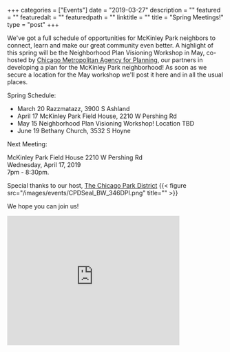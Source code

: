 
+++
categories = ["Events"]
date = "2019-03-27"
description = ""
featured = ""
featuredalt = ""
featuredpath = ""
linktitle = ""
title = "Spring Meetings!"
type = "post"
+++

We've got a full schedule of opportunities for McKinley Park neighbors to connect, learn and make our great community even better. A highlight of this spring will be the Neighborhood Plan Visioning Workshop in May, co-hosted by [Chicago Metropolitan Agency for Planning](http://www.cmap.illinois.gov/), our partners in developing a plan for the McKinley Park neighborhood!
As soon as we secure a location for the May workshop we'll post it here and in all the usual places. 

Spring Schedule:

- March 20  Razzmatazz, 3900 S Ashland
- April 17 McKinley Park Field House, 2210 W Pershing Rd
- May 15 Neighborhood Plan Visioning Workshop! Location TBD
- June 19 Bethany Church, 3532 S Hoyne

Next Meeting: 

McKinley Park Field House
2210 W Pershing Rd
</br>Wednesday, April 17, 2019
</br>7pm - 8:30pm. 


Special thanks to our host,  <a href="https://www.chicagoparkdistrict.com"> The Chicago Park District</a>
{{< figure src="/images/events/CPDSeal_BW_346DPI.png" title="" >}}

We hope you can join us! 

<iframe src="https://www.google.com/maps/embed?pb=!1m14!1m8!1m3!1d11892.847014990308!2d-87.6824446!3d41.8237382!3m2!1i1024!2i768!4f13.1!3m3!1m2!1s0x0%3A0xbe30199e6e1392b3!2sMcKinley+Park!5e0!3m2!1sen!2sus!4v1525268038252" width="400" height="300" frameborder="0" style="border:0" allowfullscreen></iframe>
<br/>
<br/>

